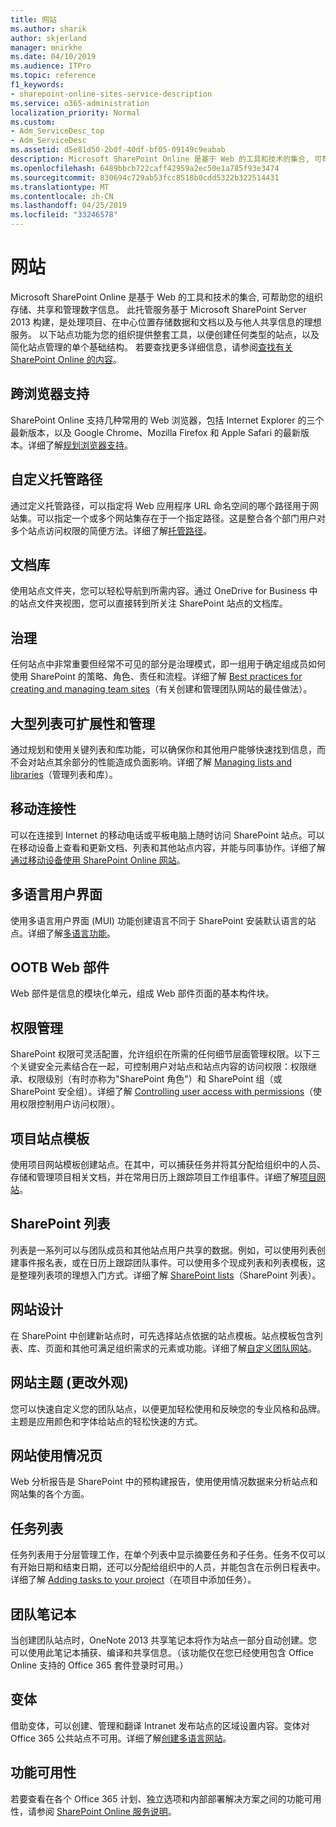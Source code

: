 ```yaml
---
title: 网站
ms.author: sharik
author: skjerland
manager: mnirkhe
ms.date: 04/10/2019
ms.audience: ITPro
ms.topic: reference
f1_keywords:
- sharepoint-online-sites-service-description
ms.service: o365-administration
localization_priority: Normal
ms.custom:
- Adm_ServiceDesc_top
- Adm_ServiceDesc
ms.assetid: d5e81d50-2b0f-40df-bf05-09149c9eabab
description: Microsoft SharePoint Online 是基于 Web 的工具和技术的集合, 可帮助您的组织存储、共享和管理数字信息。 此托管服务基于 Microsoft SharePoint Server 2013 构建，是处理项目、在中心位置存储数据和文档以及与他人共享信息的理想服务。 以下站点功能为您的组织提供整套工具，以便创建任何类型的站点，以及简化站点管理的单个基础结构。 若要查找更多详细信息，请参阅查找有关 SharePoint Online 的内容。
ms.openlocfilehash: 6489bbcb722caff42959a2ec50e1a785f93e3474
ms.sourcegitcommit: 830694c729ab53fcc8518b0cdd5322b322514431
ms.translationtype: MT
ms.contentlocale: zh-CN
ms.lasthandoff: 04/25/2019
ms.locfileid: "33246578"
---
```

# <a name="sites"></a>网站

Microsoft SharePoint Online 是基于 Web 的工具和技术的集合, 可帮助您的组织存储、共享和管理数字信息。 此托管服务基于 Microsoft SharePoint Server 2013 构建，是处理项目、在中心位置存储数据和文档以及与他人共享信息的理想服务。 以下站点功能为您的组织提供整套工具，以便创建任何类型的站点，以及简化站点管理的单个基础结构。 若要查找更多详细信息，请参阅[查找有关 SharePoint Online 的内容](https://support.office.com/Article/Find-content-about-SharePoint-Online-0ff4f5c6-b8b3-4d6a-be9a-99e6dcb9a3b7)。
  
## <a name="cross-browser-support"></a>跨浏览器支持
<a name="bkmk_CrossBrowserSupport"> </a>

SharePoint Online 支持几种常用的 Web 浏览器，包括 Internet Explorer 的三个最新版本，以及 Google Chrome、Mozilla Firefox 和 Apple Safari 的最新版本。详细了解[规划浏览器支持](https://go.microsoft.com/fwlink/?LinkId=271048)。
  
## <a name="custom-managed-paths"></a>自定义托管路径
<a name="bkmk_CustomManagedPaths"> </a>

通过定义托管路径，可以指定将 Web 应用程序 URL 命名空间的哪个路径用于网站集。可以指定一个或多个网站集存在于一个指定路径。这是整合各个部门用户对多个站点访问权限的简便方法。详细了解[托管路径](https://go.microsoft.com/fwlink/?LinkId=271049)。
  
## <a name="document-libraries"></a>文档库
<a name="bkmk_SiteFolders"> </a>

使用站点文件夹，您可以轻松导航到所需内容。通过 OneDrive for Business 中的站点文件夹视图，您可以直接转到所关注 SharePoint 站点的文档库。 
  
## <a name="governance"></a>治理
<a name="bkmk_Governance"> </a>

任何站点中非常重要但经常不可见的部分是治理模式，即一组用于确定组成员如何使用 SharePoint 的策略、角色、责任和流程。详细了解 [Best practices for creating and managing team sites](https://go.microsoft.com/fwlink/?LinkId=271050)（有关创建和管理团队网站的最佳做法）。
  
## <a name="large-list-scalability-and-management"></a>大型列表可扩展性和管理
<a name="bkmk_LargeListScalabilityManagement"> </a>

通过规划和使用关键列表和库功能，可以确保你和其他用户能够快速找到信息，而不会对站点其余部分的性能造成负面影响。详细了解 [Managing lists and libraries](https://go.microsoft.com/fwlink/?LinkId=271051)（管理列表和库）。
  
## <a name="mobile-connectivity"></a>移动连接性
<a name="bkmk_MobileConnectivity"> </a>

可以在连接到 Internet 的移动电话或平板电脑上随时访问 SharePoint 站点。可以在移动设备上查看和更新文档、列表和其他站点内容，并能与同事协作。详细了解[通过移动设备使用 SharePoint Online 网站](https://go.microsoft.com/fwlink/?LinkId=271052)。
  
## <a name="multi-lingual-user-interface"></a>多语言用户界面
<a name="bkmk_MultiLingualUserInterface"> </a>

使用多语言用户界面 (MUI) 功能创建语言不同于 SharePoint 安装默认语言的站点。详细了解[多语言功能](https://go.microsoft.com/fwlink/?LinkId=271053)。
  
## <a name="ootb-web-parts"></a>OOTB Web 部件
<a name="bkmk_OOTBWebParts"> </a>

Web 部件是信息的模块化单元，组成 Web 部件页面的基本构件块。
  
## <a name="permissions-management"></a>权限管理
<a name="bkmk_PermissionsManagement"> </a>

SharePoint 权限可灵活配置，允许组织在所需的任何细节层面管理权限。以下三个关键安全元素结合在一起，可控制用户对站点和站点内容的访问权限：权限继承、权限级别（有时亦称为"SharePoint 角色"）和 SharePoint 组（或 SharePoint 安全组）。详细了解 [Controlling user access with permissions](https://go.microsoft.com/fwlink/?LinkId=271054)（使用权限控制用户访问权限）。
  
## <a name="project-site-template"></a>项目站点模板
<a name="bkmk_Projectsitetemplate"> </a>

使用项目网站模板创建站点。在其中，可以捕获任务并将其分配给组织中的人员、存储和管理项目相关文档，并在常用日历上跟踪项目工作组事件。详细了解[项目网站](https://go.microsoft.com/fwlink/?LinkId=271228)。
  
## <a name="sharepoint-lists"></a>SharePoint 列表
<a name="bkmk_SharePointLists"> </a>

列表是一系列可以与团队成员和其他站点用户共享的数据。例如，可以使用列表创建事件报名表，或在日历上跟踪团队事件。可以使用多个现成列表和列表模板，这是整理列表项的理想入门方式。详细了解 [SharePoint lists](https://go.microsoft.com/fwlink/?LinkId=271056)（SharePoint 列表）。
  
## <a name="site-designs"></a>网站设计
<a name="bkmk_Templates"> </a>

在 SharePoint 中创建新站点时，可先选择站点依据的站点模板。站点模板包含列表、库、页面和其他可满足组织需求的元素或功能。详细了解[自定义团队网站](https://go.microsoft.com/fwlink/?LinkId=271058)。
  
## <a name="site-themes-change-the-look"></a>网站主题 (更改外观)
<a name="bkmk_Themes"> </a>

您可以快速自定义您的团队站点，以便更加轻松使用和反映您的专业风格和品牌。主题是应用颜色和字体给站点的轻松快速的方式。
  
## <a name="site-usage-page"></a>网站使用情况页
<a name="bkmk_UsageAnalytics"> </a>

Web 分析报告是 SharePoint 中的预构建报告，使用使用情况数据来分析站点和网站集的各个方面。 
  
## <a name="task-list"></a>任务列表
<a name="bkmk_Tasklist"> </a>

任务列表用于分层管理工作，在单个列表中显示摘要任务和子任务。任务不仅可以有开始日期和结束日期，还可以分配给组织中的人员，并能包含在示例日程表中。详细了解 [Adding tasks to your project](https://go.microsoft.com/fwlink/?LinkId=271230)（在项目中添加任务）。
  
## <a name="team-notebook"></a>团队笔记本
<a name="bkmk_TeamSiteNotebook"> </a>

当创建团队站点时，OneNote 2013 共享笔记本将作为站点一部分自动创建。您可以使用此笔记本捕获、编译和共享信息。（该功能仅在您已经使用包含 Office Online 支持的 Office 365 套件登录时可用。）
  
## <a name="variations"></a>变体
<a name="bkmk_Variations"> </a>

借助变体，可以创建、管理和翻译 Intranet 发布站点的区域设置内容。变体对 Office 365 公共站点不可用。详细了解[创建多语言网站](https://go.microsoft.com/fwlink/?LinkId=272921)。
  
## <a name="feature-availability"></a>功能可用性
<a name="bkmk_Variations"> </a>

若要查看在各个 Office 365 计划、独立选项和内部部署解决方案之间的功能可用性，请参阅 [SharePoint Online 服务说明](sharepoint-online-service-description.md)。
  

